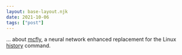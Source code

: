```yaml
---
layout: base-layout.njk
date: 2021-10-06
tags: ["post"]
---
```


... about [mcfly](https://github.com/cantino/mcfly), a neural network enhanced replacement for the Linux [history](https://www.man7.org/linux/man-pages/man3/history.3.html) command.
